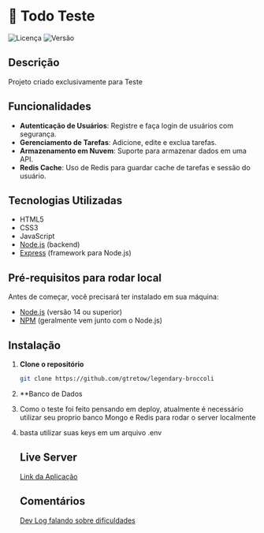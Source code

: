 # 📝 Todo Teste

![Licença](https://img.shields.io/badge/licença-MIT-brightgreen) ![Versão](https://img.shields.io/badge/versão-1.0.0-blue)

## Descrição

Projeto criado exclusivamente para Teste

## Funcionalidades

- **Autenticação de Usuários**: Registre e faça login de usuários com segurança.
- **Gerenciamento de Tarefas**: Adicione, edite e exclua tarefas.
- **Armazenamento em Nuvem**: Suporte para armazenar dados em uma API.
- **Redis Cache**: Uso de Redis para guardar cache de tarefas e sessão do usuário.

## Tecnologias Utilizadas

- HTML5
- CSS3
- JavaScript
- [Node.js](https://nodejs.org/) (backend)
- [Express](https://expressjs.com/) (framework para Node.js)

## Pré-requisitos para rodar local

Antes de começar, você precisará ter instalado em sua máquina:

- [Node.js](https://nodejs.org/) (versão 14 ou superior)
- [NPM](https://www.npmjs.com/) (geralmente vem junto com o Node.js)

## Instalação

1. **Clone o repositório**

   ```bash
   git clone https://github.com/gtretow/legendary-broccoli

2. **Banco de Dados
3. Como o teste foi feito pensando em deploy, atualmente é necessário utilizar seu proprio banco Mongo e Redis para rodar o server localmente
4. basta utilizar suas keys em um arquivo .env

   ## Live Server
   [Link da Aplicação](https://legendary-broccoli-power.onrender.com/index.html)

   ## Comentários
   [Dev Log falando sobre dificuldades](https://github.com/gtretow/legendary-broccoli/blob/main/devlog.md)
   

